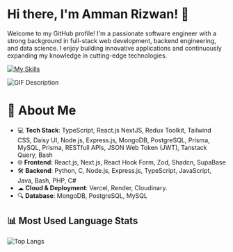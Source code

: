 # Hi there, I'm Amman Rizwan! 👋

Welcome to my GitHub profile! I'm a passionate software engineer with a strong background in full-stack web development, backend engineering, and data science. I enjoy building innovative applications and continuously expanding my knowledge in cutting-edge technologies.

[![My Skills](https://skillicons.dev/icons?i=js,ts,html,css,nodejs,py,express,prisma,postgres,postman,mysql,mongodb,nextjs,git,docker)](https://skillicons.dev)

![GIF Description](https://gifdb.com/images/high/azure-lane-cute-anime-typing-fast-bctubdjt5d0eikl8.webp)


# 🚀 About Me

- 💻 **Tech Stack**: TypeScript, React.js NextJS, Redux Toolkit, Tailwind CSS, Daisy UI, Node.js, Express.js, MongoDB, PostgreSQL, Prisma, MySQL, Prisma, RESTfull APIs, JSON Web Token (JWT), Tanstack Query, Bash
- 🌐 **Frontend**: React.js, Next.js, React Hook Form, Zod, Shadcn, SupaBase
- 🛠 **Backend**: Python, C, Node.js, Express.js, TypeScript, JavaScript, Java, Bash, PHP, C#
- ☁ **Cloud & Deployment**: Vercel, Render, Cloudinary.
- 🔍 **Database**: MongoDB, PostgreSQL, MySQL

## 📊 Most Used Language Stats 

![Top Langs](https://github-readme-stats.vercel.app/api/top-langs/?username=AmmanRizwan&layout=donut-vertical)


